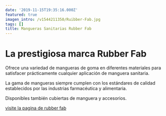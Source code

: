 ```yaml
---
date: '2019-11-15T19:35:16.000Z'
featured: true
imagen_intro: /v1544211350/Ruibber-Fab.jpg
tags: []
title: Mangueras Sanitarias Rubber Fab
---
```





# La prestigiosa marca Rubber Fab

Ofrece una variedad de mangueras de goma en diferentes materiales para satisfacer prácticamente cualquier aplicación de manguera sanitaria.

La gama de mangueras siempre cumplen con los estándares de calidad establecidos por las industrias farmacéutica y alimentaria.

Disponibles también cubiertas de manguera y accesorios.

[visite la pagina de rubber fab](www.rubberfab.com "pagina web")
